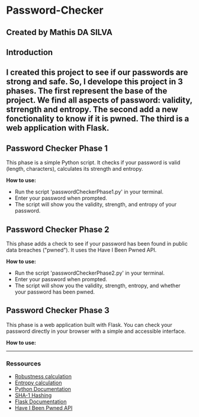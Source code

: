 # Password-Checker

Created by Mathis DA SILVA
---

## Introduction 

I created this project to see if our passwords are strong and safe. So, I develope this project in 3 phases.
The first represent the base of the project. We find all aspects of password: validity, strrength and entropy. The second add a new fonctionality to know if it is pwned. The third is a web application with Flask.
---

## Password Checker Phase 1
This phase is a simple Python script.
It checks if your password is valid (length, characters), calculates its strength and entropy.

**How to use:**

- Run the script 'passwordCheckerPhase1.py' in your terminal.
- Enter your password when prompted.
- The script will show you the validity, strength, and entropy of your password.


## Password Checker Phase 2
This phase adds a check to see if your password has been found in public data breaches ("pwned").
It uses the Have I Been Pwned API.

**How to use:**

- Run the script 'passwordCheckerPhase2.py' in your terminal.
- Enter your password when prompted.
- The script will show you the validity, strength, entropy, and whether your password has been pwned.


## Password Checker Phase 3
This phase is a web application built with Flask.
You can check your password directly in your browser with a simple and accessible interface.

**How to use:**

---

### Ressources

- [Robustness calculation](https://fr.wikipedia.org/wiki/Robustesse_d%27un_mot_de_passe)
- [Entropy calculation](https://auth0.com/blog/defending-against-password-cracking-understanding-the-math/)
- [Python Documentation](https://gihub.com/Asabeneh/30-Days-Of-Python/tree/master)
- [SHA-1 Hashing](https://https://www.geeksforgeeks.org/java/sha-1-hash-in-java/)
- [Flask Documentation](https://github.com/Asabeneh/30-Days-Of-Python/blob/master/26_Day_Python_web/26_python_web.md#folder-structure)
- [Have I Been Pwned API](https://haveibeenpwned.com/API/v3)
